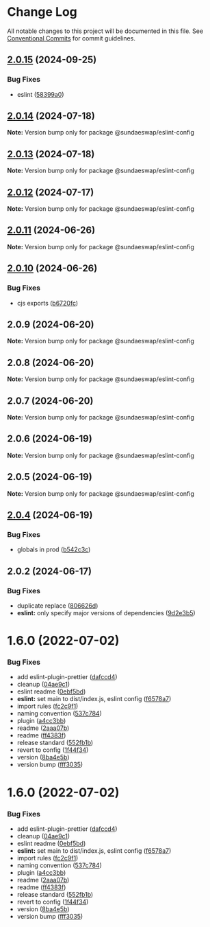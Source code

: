 # Change Log

All notable changes to this project will be documented in this file.
See [Conventional Commits](https://conventionalcommits.org) for commit guidelines.

## [2.0.15](https://github.com/sundaeswap-finance/frontend-configurations/compare/@sundaeswap/eslint-config@2.0.14...@sundaeswap/eslint-config@2.0.15) (2024-09-25)

### Bug Fixes

- eslint ([58399a0](https://github.com/sundaeswap-finance/frontend-configurations/commit/58399a03a83ce5aa2c27fe40317725d2542aaf98))

## [2.0.14](https://github.com/sundaeswap-finance/frontend-configurations/compare/@sundaeswap/eslint-config@2.0.13...@sundaeswap/eslint-config@2.0.14) (2024-07-18)

**Note:** Version bump only for package @sundaeswap/eslint-config

## [2.0.13](https://github.com/sundaeswap-finance/frontend-configurations/compare/@sundaeswap/eslint-config@2.0.12...@sundaeswap/eslint-config@2.0.13) (2024-07-18)

**Note:** Version bump only for package @sundaeswap/eslint-config

## [2.0.12](https://github.com/sundaeswap-finance/frontend-configurations/compare/@sundaeswap/eslint-config@2.0.11...@sundaeswap/eslint-config@2.0.12) (2024-07-17)

**Note:** Version bump only for package @sundaeswap/eslint-config

## [2.0.11](https://github.com/sundaeswap-finance/frontend-configurations/compare/@sundaeswap/eslint-config@2.0.10...@sundaeswap/eslint-config@2.0.11) (2024-06-26)

**Note:** Version bump only for package @sundaeswap/eslint-config

## [2.0.10](https://github.com/sundaeswap-finance/frontend-configurations/compare/@sundaeswap/eslint-config@2.0.9...@sundaeswap/eslint-config@2.0.10) (2024-06-26)

### Bug Fixes

- cjs exports ([b6720fc](https://github.com/sundaeswap-finance/frontend-configurations/commit/b6720fc27363ecbb808d3311bbf06482df472916))

## 2.0.9 (2024-06-20)

**Note:** Version bump only for package @sundaeswap/eslint-config

## 2.0.8 (2024-06-20)

**Note:** Version bump only for package @sundaeswap/eslint-config

## 2.0.7 (2024-06-20)

**Note:** Version bump only for package @sundaeswap/eslint-config

## 2.0.6 (2024-06-19)

**Note:** Version bump only for package @sundaeswap/eslint-config

## 2.0.5 (2024-06-19)

**Note:** Version bump only for package @sundaeswap/eslint-config

## [2.0.4](https://github.com/sundaeswap-finance/frontend-configurations/compare/@sundaeswap/eslint-config@2.0.2...@sundaeswap/eslint-config@2.0.4) (2024-06-19)

### Bug Fixes

- globals in prod ([b542c3c](https://github.com/sundaeswap-finance/frontend-configurations/commit/b542c3c7368e78290834e5600c61208674d52f93))

## 2.0.2 (2024-06-17)

### Bug Fixes

- duplicate replace ([806626d](https://github.com/sundaeswap-finance/frontend-configurations/commit/806626de43e7ab56b579a248c082753d804f3c2a))
- **eslint:** only specify major versions of dependencies ([9d2e3b5](https://github.com/sundaeswap-finance/frontend-configurations/commit/9d2e3b5c04899ac85ec2302cac06259ee9c237a4))

# 1.6.0 (2022-07-02)

### Bug Fixes

- add eslint-plugin-prettier ([dafccd4](https://github.com/sundaeswap-finance/frontend-configurations/commit/dafccd4ba7b53259b8ff90a9c4952496dd0d596b))
- cleanup ([04ae9c1](https://github.com/sundaeswap-finance/frontend-configurations/commit/04ae9c17650cfef9c9138b5914edced1f281387e))
- eslint readme ([0ebf5bd](https://github.com/sundaeswap-finance/frontend-configurations/commit/0ebf5bd95458d973a9dc375ed4b55b2b07160d37))
- **eslint:** set main to dist/index.js, eslint config ([f6578a7](https://github.com/sundaeswap-finance/frontend-configurations/commit/f6578a70de716375055823a9a13aac07db430e3a))
- import rules ([fc2c9f1](https://github.com/sundaeswap-finance/frontend-configurations/commit/fc2c9f101b0dcb99dfc34de60dac3108a9bb3044))
- naming convention ([537c784](https://github.com/sundaeswap-finance/frontend-configurations/commit/537c78495159acb12b4354855b082f91a44757fc))
- plugin ([a4cc3bb](https://github.com/sundaeswap-finance/frontend-configurations/commit/a4cc3bb6681a803cb416db8b81f22593ceaf73f7))
- readme ([2aaa07b](https://github.com/sundaeswap-finance/frontend-configurations/commit/2aaa07b99cb8e2b8a1a976e24eea06a7b1213ce4))
- readme ([ff4383f](https://github.com/sundaeswap-finance/frontend-configurations/commit/ff4383f200f683cdae3838429fceb4c00884fbd2))
- release standard ([552fb1b](https://github.com/sundaeswap-finance/frontend-configurations/commit/552fb1b9f76c2e3478e7063cd11d194108975978))
- revert to config ([1f44f34](https://github.com/sundaeswap-finance/frontend-configurations/commit/1f44f344e6d367c8567cfe1b738ceba8140ae29b))
- version ([8ba4e5b](https://github.com/sundaeswap-finance/frontend-configurations/commit/8ba4e5b5201ed182ef232897028e3a671303f61c))
- version bump ([fff3035](https://github.com/sundaeswap-finance/frontend-configurations/commit/fff303542aa25d7db2a9df14a44e9a63f9375423))

# 1.6.0 (2022-07-02)

### Bug Fixes

- add eslint-plugin-prettier ([dafccd4](https://github.com/sundaeswap-finance/frontend-configurations/commit/dafccd4ba7b53259b8ff90a9c4952496dd0d596b))
- cleanup ([04ae9c1](https://github.com/sundaeswap-finance/frontend-configurations/commit/04ae9c17650cfef9c9138b5914edced1f281387e))
- eslint readme ([0ebf5bd](https://github.com/sundaeswap-finance/frontend-configurations/commit/0ebf5bd95458d973a9dc375ed4b55b2b07160d37))
- **eslint:** set main to dist/index.js, eslint config ([f6578a7](https://github.com/sundaeswap-finance/frontend-configurations/commit/f6578a70de716375055823a9a13aac07db430e3a))
- import rules ([fc2c9f1](https://github.com/sundaeswap-finance/frontend-configurations/commit/fc2c9f101b0dcb99dfc34de60dac3108a9bb3044))
- naming convention ([537c784](https://github.com/sundaeswap-finance/frontend-configurations/commit/537c78495159acb12b4354855b082f91a44757fc))
- plugin ([a4cc3bb](https://github.com/sundaeswap-finance/frontend-configurations/commit/a4cc3bb6681a803cb416db8b81f22593ceaf73f7))
- readme ([2aaa07b](https://github.com/sundaeswap-finance/frontend-configurations/commit/2aaa07b99cb8e2b8a1a976e24eea06a7b1213ce4))
- readme ([ff4383f](https://github.com/sundaeswap-finance/frontend-configurations/commit/ff4383f200f683cdae3838429fceb4c00884fbd2))
- release standard ([552fb1b](https://github.com/sundaeswap-finance/frontend-configurations/commit/552fb1b9f76c2e3478e7063cd11d194108975978))
- revert to config ([1f44f34](https://github.com/sundaeswap-finance/frontend-configurations/commit/1f44f344e6d367c8567cfe1b738ceba8140ae29b))
- version ([8ba4e5b](https://github.com/sundaeswap-finance/frontend-configurations/commit/8ba4e5b5201ed182ef232897028e3a671303f61c))
- version bump ([fff3035](https://github.com/sundaeswap-finance/frontend-configurations/commit/fff303542aa25d7db2a9df14a44e9a63f9375423))
